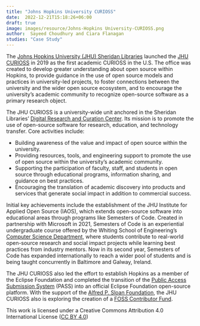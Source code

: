 ```yaml
---
title: "Johns Hopkins University CURIOSS"
date:  2022-12-21T15:18:26+06:00
draft: true
image: images/resource/Johns-Hopkins University-CURIOSS.png 
author:  Sayeed Choudhury and Ciara Flanagan
studies: "Case Study"
---
```


The [Johns Hopkins University (JHU) Sheridan Libraries](https://www.library.jhu.edu/) launched the [JHU CURIOSS](https://drcc.library.jhu.edu/open-source-programs-office/) in 2019 as the first academic CURIOSS in the U.S. The office was created to develop greater understanding about open source within Hopkins, to provide guidance in the use of open source models and practices in university-led projects, to foster connections between the university and the wider open source ecosystem, and to encourage the university’s academic community to recognize open-source software as a primary research object.

The JHU CURIOSS is a university-wide unit anchored in the Sheridan Libraries’ [Digital Research and Curation Center](https://drcc.library.jhu.edu/). Its mission is to promote the use of open-source software for research, education, and technology transfer. Core activities include:

- Building awareness of the value and impact of open source within the university.
- Providing resources, tools, and engineering support to promote the use of open source within the university’s academic community.
- Supporting the participation of faculty, staff, and students in open source through educational programs, information sharing, and guidance on best practices.
- Encouraging the translation of academic discovery into products and services that generate social impact in addition to commercial success.

Initial key achievements include the establishment of the JHU Institute for Applied Open Source (IAOS), which extends open-source software into educational areas through programs like Semesters of Code. Created in partnership with Microsoft in 2021, Semesters of Code is an experiential undergraduate course offered by the Whiting School of Engineering’s [Computer Science Department](https://www.cs.jhu.edu/), where students contribute to real-world open-source research and social impact projects while learning best practices from industry mentors. Now in its second year, Semesters of Code has expanded internationally to reach a wider pool of students and is being taught concurrently in Baltimore and Galway, Ireland.

The JHU CURIOSS also led the effort to establish Hopkins as a member of the Eclipse Foundation and completed the transition of the [Public Access Submission System](https://projects.eclipse.org/projects/technology.pass) (PASS) into an official Eclipse Foundation open-source platform. With the support of the [Alfred P. Sloan Foundation](https://sloan.org/), the JHU CURIOSS also is exploring the creation of a [FOSS Contributor Fund](https://engineering.indeedblog.com/blog/2019/11/foss-fund-adopters/).

This work is licensed under a Creative Commons Attribution 4.0 International License ([CC BY 4.0](https://creativecommons.org/licenses/by/4.0/))
